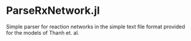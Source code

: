 # ParseRxNetwork.jl

Simple parser for reaction networks in the simple text file format provided for the models of Thanh et. al.
